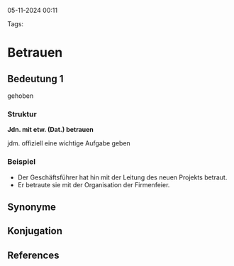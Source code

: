 
05-11-2024 00:11


Tags:

# Betrauen


## Bedeutung 1

gehoben
### Struktur
**Jdn. mit etw. (Dat.) betrauen**

jdm. offiziell eine wichtige Aufgabe geben

### Beispiel

- Der Geschäftsführer hat hin mit der Leitung des neuen Projekts betraut.
- Er betraute sie mit der Organisation der Firmenfeier.

## Synonyme


## Konjugation


## References
